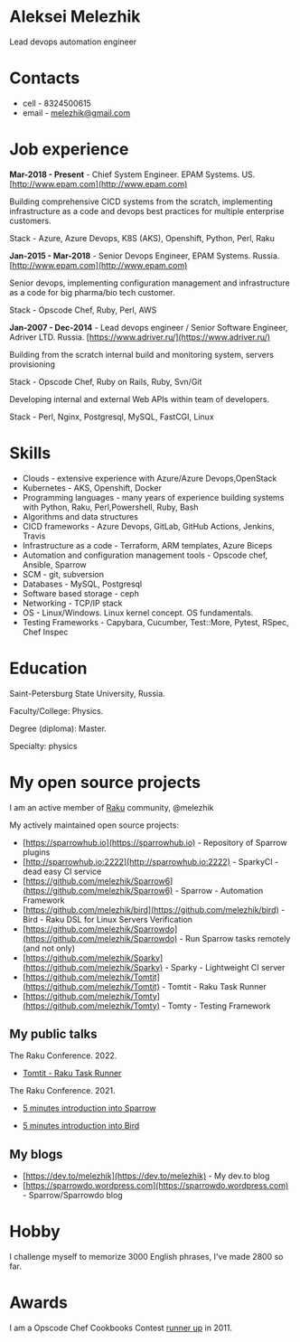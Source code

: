 # Aleksei Melezhik 

Lead devops automation engineer

# Contacts

* cell - 8324500615
* email - melezhik@gmail.com

# Job experience

**Mar-2018 - Present** - Chief System Engineer. EPAM Systems. US. [http://www.epam.com](http://www.epam.com)

Building comprehensive CICD systems from the scratch, implementing infrastructure as a code and devops best practices for multiple enterprise customers.

Stack - Azure, Azure Devops, K8S (AKS), Openshift, Python, Perl, Raku

**Jan-2015 - Mar-2018** - Senior Devops Engineer, EPAM Systems. Russia. [http://www.epam.com](http://www.epam.com)

Senior devops, implementing configuration management and infrastructure as a code for big pharma/bio tech customer.

Stack - Opscode Chef, Ruby, Perl, AWS

**Jan-2007 - Dec-2014** - Lead devops engineer / Senior Software Engineer, Adriver LTD. Russia. [https://www.adriver.ru/](https://www.adriver.ru/)

Building from the scratch internal build and monitoring system, servers provisioning

Stack -  Opscode Chef, Ruby on Rails, Ruby, Svn/Git

Developing internal and external Web APIs within team of developers.

Stack - Perl, Nginx, Postgresql, MySQL, FastCGI, Linux

# Skills

* Clouds - extensive experience with Azure/Azure Devops,OpenStack
* Kubernetes - AKS, Openshift, Docker
* Programming languages - many years of experience building 
systems with Python, Raku, Perl,Powershell, Ruby, Bash
* Algorithms and data structures
* CICD frameworks - Azure Devops, GitLab, GitHub Actions, Jenkins, Travis
* Infrastructure as a code - Terraform, ARM templates, Azure Biceps
* Automation and configuration management tools - Opscode chef, Ansible, Sparrow
* SCM - git, subversion
* Databases - MySQL, Postgresql
* Software based storage - ceph
* Networking - TCP/IP stack
* OS - Linux/Windows. Linux kernel concept. OS fundamentals. 
* Testing Frameworks - Capybara, Cucumber, Test::More, Pytest, RSpec, Chef Inspec

# Education

Saint-Petersburg State University, Russia. 

Faculty/College: Physics. 

Degree (diploma): Master. 

Specialty: physics

# My open source projects

I am an active member of [Raku](https://raku.org) community, @melezhik

My actively maintained open source projects:

* [https://sparrowhub.io](https://sparrowhub.io) - Repository of Sparrow plugins
* [http://sparrowhub.io:2222](http://sparrowhub.io:2222) - SparkyCI - dead easy CI service
* [https://github.com/melezhik/Sparrow6](https://github.com/melezhik/Sparrow6) - Sparrow - Automation Framework
* [https://github.com/melezhik/bird](https://github.com/melezhik/bird) - Bird - Raku DSL for Linux Servers Verification
* [https://github.com/melezhik/Sparrowdo](https://github.com/melezhik/Sparrowdo) - Run Sparrow tasks remotely (and not only)
* [https://github.com/melezhik/Sparky](https://github.com/melezhik/Sparky) - Sparky - Lightweight CI server
* [https://github.com/melezhik/Tomtit](https://github.com/melezhik/Tomtit) - Tomtit - Raku Task Runner
* [https://github.com/melezhik/Tomty](https://github.com/melezhik/Tomty) - Tomty - Testing Framework

## My public talks

The Raku Conference. 2022.

* [Tomtit - Raku Task Runner](https://twitter.com/melezhik2/status/1558570476812787713)

The Raku Conference. 2021.

* [5 minutes introduction into Sparrow](https://conf.raku.org/talk/164)

* [5 minutes introduction into Bird](https://conf.raku.org/talk/165)

## My blogs

* [https://dev.to/melezhik](https://dev.to/melezhik) - My dev.to blog
* [https://sparrowdo.wordpress.com](https://sparrowdo.wordpress.com) - Sparrow/Sparrowdo blog

# Hobby

I challenge myself to memorize 3000 English phrases, I've made 2800 so far.

# Awards

I am a Opscode Chef Cookbooks Contest [runner up](https://blog.chef.io/the-cookbook-contest-is-over-and-the-winners-are/) in 2011.
